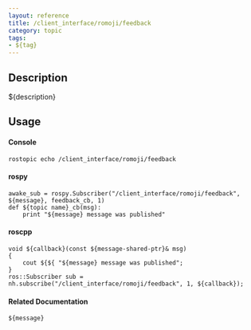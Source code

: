 ```yaml
---
layout: reference
title: /client_interface/romoji/feedback
category: topic
tags: 
- ${tag}
---
```


## Description
${description}

## Usage
#### Console
```
rostopic echo /client_interface/romoji/feedback
```

#### rospy
```
awake_sub = rospy.Subscriber("/client_interface/romoji/feedback", ${message}, feedback_cb, 1)
def ${topic name}_cb(msg):
    print "${message} message was published"
```

#### roscpp
```
void ${callback}(const ${message-shared-ptr}& msg)
{
    cout ${${ "${message} message was published";
}
ros::Subscriber sub = nh.subscribe("/client_interface/romoji/feedback", 1, ${callback});
```

#### Related Documentation
``${message}``  